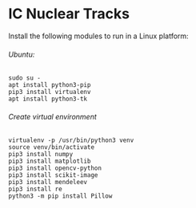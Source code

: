 # IC Nuclear Tracks

Install the following modules to run in a Linux platform:

###### Ubuntu:
```
sudo su -
apt install python3-pip 
pip3 install virtualenv 
apt install python3-tk 
```
###### Create virtual environment
``` 
virtualenv -p /usr/bin/python3 venv  
source venv/bin/activate 
pip3 install numpy 
pip3 install matplotlib  
pip3 install opencv-python 
pip3 install scikit-image
pip3 install mendeleev
pip3 install re
python3 -m pip install Pillow
```
